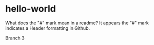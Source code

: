 # hello-world

What does the "#" mark mean in a readme?
It appears the "#" mark indicates a Header formatting in Github.

Branch 3
